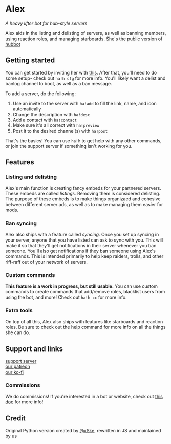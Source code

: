 # Alex
*A heavy lifter bot for hub-style servers*

Alex aids in the listing and delisting of servers, as well as banning members, using reaction roles, and managing starboards. She's the public version of [hubbot](https://github.com/greys-bots/hubbot)

## Getting started
You can get started by inviting her with [this](https://discordapp.com/api/oauth2/authorize?client_id=547849702465339403&permissions=268561526&scope=bot). After that, you'll need to do some setup- check out `ha!h cfg` for more info. You'll likely want a delist and banlog channel to boot, as well as a ban message.

To add a server, do the following:
1. Use an invite to the server with `ha!add` to fill the link, name, and icon automatically
2. Change the description with `ha!desc`
3. Add a contact with `ha!contact`
4. Make sure it's all correct with `ha!preview`
5. Post it to the desired channel(s) with `ha!post`

That's the basics! You can use `ha!h` to get help with any other commands, or join the support server if something isn't working for you.

## Features
### Listing and delisting
Alex's main function is creating fancy embeds for your partnered servers. These embeds are called *listings.* Removing them is considered delisting. The purpose of these embeds is to make things organizaed and cohesive between different server ads, as well as to make managing them easier for mods.

### Ban syncing
Alex also ships with a feature called *syncing*. Once you set up syncing in your server, anyone that you have listed can ask to sync with you. This will make it so that they'll get notifications in their server whenever you ban someone. You'll also get notifications if they ban someone using Alex's commands. This is intended primarily to help keep raiders, trolls, and other riff-raff out of your network of servers.

### Custom commands
**This feature is a work in progress, but still usable.** You can use custom commands to create commands that add/remove roles, blacklist users from using the bot, and more! Check out `ha!h cc` for more info.

### Extra tools
On top of all this, Alex also ships with features like starboards and reaction roles. Be sure to check out the help command for more info on all the things she can do.

## Support and links
[support server](https://discord.gg/EvDmXGt)  
[our patreon](https://patreon.com/greysdawn)  
[our ko-fi](https://ko-fi.com/greysdawn)

### Commissions
We do commissions! If you're interested in a bot or website, check out [this doc](https://docs.google.com/document/d/1hvqvqdWj0mpHeNjo_mr2AHF7La32nkp4BDLxO1dvTHw/edit?usp=drivesdk) for more info!

## Credit
Original Python version created by [@xSke](https://github.com/xSke), rewritten in JS and maintained by us
